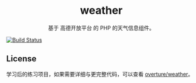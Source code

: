 <h1 align="center"> weather </h1>

<p align="center"> 基于 <a>高德开放平台</a> 的 PHP 的天气信息组件。</p>

[![Build Status](https://travis-ci.org/zzwphp/weather.svg?branch=master)](https://travis-ci.org/zzwphp/weather)

## License

学习后的练习项目，如果需要详细与更完整代码，可以查看 <a href="https://github.com/overtrue/weather">overture/weather</a>。